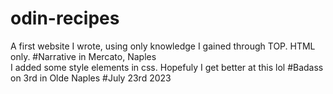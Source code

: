 # odin-recipes
A first website I wrote, using only knowledge I gained through TOP. HTML only. #Narrative in Mercato, Naples<br>
I added some style elements in css. Hopefuly I get better at this lol #Badass on 3rd in Olde Naples #July 23rd 2023